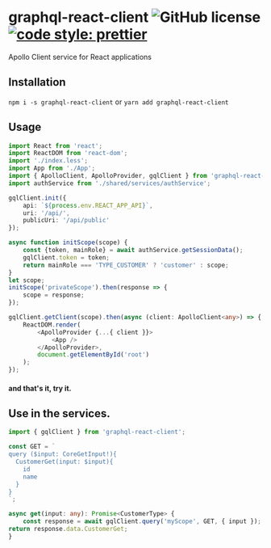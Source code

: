 # graphql-react-client ![GitHub license](https://img.shields.io/badge/license-MIT-blue.svg) [![code style: prettier](https://img.shields.io/badge/code_style-prettier-ff69b4.svg?style=flat-square)](https://github.com/prettier/prettier)

Apollo Client service for React applications

## Installation

`npm i -s graphql-react-client`
or
`yarn add graphql-react-client`

## Usage

```typescript
import React from 'react';
import ReactDOM from 'react-dom';
import './index.less';
import App from './App';
import { ApolloClient, ApolloProvider, gqlClient } from 'graphql-react-client';
import authService from './shared/services/authService';

gqlClient.init({
    api: `${process.env.REACT_APP_API}`,
    uri: '/api/',
    publicUri: '/api/public'
});

async function initScope(scope) {
    const {token, mainRole} = await authService.getSessionData();
    gqlClient.token = token;
    return mainRole === 'TYPE_CUSTOMER' ? 'customer' : scope;
}
let scope;
initScope('privateScope').then(response => {
    scope = response;
});

gqlClient.getClient(scope).then(async (client: ApolloClient<any>) => {
    ReactDOM.render(
        <ApolloProvider {...{ client }}>
            <App />
        </ApolloProvider>,
        document.getElementById('root')
    );
});

```
#### and that's it, try it.

## Use in the services.
```typescript
import { gqlClient } from 'graphql-react-client';

const GET = `
query ($input: CoreGetInput!){
  CustomerGet(input: $input){
    id
    name
  }
}
`;

async get(input: any): Promise<CustomerType> {
    const response = await gqlClient.query('myScope', GET, { input });
return response.data.CustomerGet;
}
```
